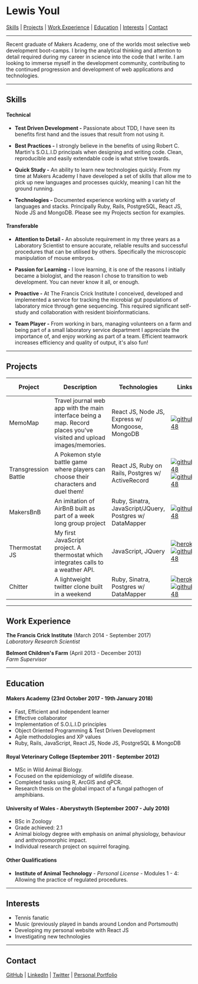 # Lewis Youl

[Skills](#skills) | [Projects](#projects) | [Work Experience](#experience) | [Education](#education) | [Interests](#interests) | [Contact](#contact)

***

Recent graduate of Makers Academy, one of the worlds most selective web development boot-camps. I bring the analytical thinking and attention to detail required during my career in science into the code that I write. I am looking to immerse myself in the development community, contributing to the continued progression and development of web applications and technologies.

***

## <a name="skills">Skills</a>

#### Technical

* **Test Driven Development -** Passionate about TDD, I have seen its benefits first hand and the issues that result from not using it.

* **Best Practices -** I strongly believe in the benefits of using Robert C. Martin's S.O.L.I.D principals when designing and writing code. Clean, reproducible and easily extendable code is what strive towards.

* **Quick Study -** An ability to learn new technologies quickly. From my time at Makers Academy I have developed a set of skills that allow me to pick up new languages and processes quickly, meaning I can hit the ground running.

* **Technologies -** Documented experience working with a variety of languages and stacks. Principally Ruby, Rails, PostgreSQL, React JS, Node JS and MongoDB. Please see my Projects section for examples.

#### Transferable

* **Attention to Detail -** An absolute requirement in my three years as a Laboratory Scientist to ensure accurate, reliable results and successful procedures that can be utilised by others. Specifically the microscopic manipulation of mouse embryos.

* **Passion for Learning -** I love learning, it is one of the reasons I initially became a biologist, and the reason I chose to transition to web development. You can never know it all, or enough.

* **Proactive -** At The Francis Crick Institute I conceived, developed and implemented a service for tracking the microbial gut populations of laboratory mice through gene sequencing. This required significant self-study and collaboration with resident bioinformaticians.

* **Team Player -** From working in bars, managing volunteers on a farm and being part of a small laboratory service department I appreciate the importance of, and enjoy working as part of a team. Efficient teamwork increases efficiency and quality of output, it's also fun!

***

## <a name="projects">Projects</a>

Project | Description | Technologies | Links | Testing Technologies
---| --- | --- | --- | --- |
MemoMap | Travel journal web app with the main interface being a map. Record places you've visited and upload images/memories. | React JS, Node JS, Express w/ Mongoose, MongoDB | [![github_48](https://cloud.githubusercontent.com/assets/12953472/18687862/de8df31e-7f79-11e6-937c-f20c0e0ee2b4.png)](https://github.com/tmerrr/memomap) | Enzyme, Mocha, Chai & Sinon
Transgression Battle | A Pokemon style battle game where players can choose their characters and duel them! | React JS, Ruby on Rails, Postgres w/ ActiveRecord | [![github_48](https://cloud.githubusercontent.com/assets/12953472/18687862/de8df31e-7f79-11e6-937c-f20c0e0ee2b4.png)](https://github.com/LewisYoul/transgression-battle-api) [![github_48](https://cloud.githubusercontent.com/assets/12953472/18687862/de8df31e-7f79-11e6-937c-f20c0e0ee2b4.png)](https://github.com/tabrza/pokebattle-react) | Jest + Enzyme
MakersBnB | An imitation of AirBnB built as part of a week long group project | Ruby, Sinatra, JavaScript/JQuery, Postgres w/ DataMapper | [![github_48](https://cloud.githubusercontent.com/assets/12953472/18687862/de8df31e-7f79-11e6-937c-f20c0e0ee2b4.png)](https://github.com/LewisYoul/MakersBnB) | RSpec, Capybara & Poltergeist
Thermostat JS | My first JavaScript project. A thermostat which integrates calls to a weather API. | JavaScript, JQuery | [![heroku](https://cloud.githubusercontent.com/assets/12953472/18688266/701982fc-7f7b-11e6-8971-5f1e03f554b7.png)](https://thermostat-final.herokuapp.com/index.html) [![github_48](https://cloud.githubusercontent.com/assets/12953472/18687862/de8df31e-7f79-11e6-937c-f20c0e0ee2b4.png)](https://github.com/LewisYoul/thermostat-final) | Jasmine
Chitter | A lightweight twitter clone built in a weekend | Ruby, Sinatra, Postgres w/ DataMapper | [![heroku](https://cloud.githubusercontent.com/assets/12953472/18688266/701982fc-7f7b-11e6-8971-5f1e03f554b7.png)](https://protected-sierra-12031.herokuapp.com/posts) [![github_48](https://cloud.githubusercontent.com/assets/12953472/18687862/de8df31e-7f79-11e6-937c-f20c0e0ee2b4.png)](https://github.com/LewisYoul/Chitter) | Rspec + Capybara

***

## <a name="experience">Work Experience</a>

**The Francis Crick Institute** (March 2014 - September 2017)    
*Laboratory Research Scientist*

**Belmont Children's Farm** (April 2013 - December 2013)   
*Farm Supervisor*  

***

## <a name="education">Education</a>

#### Makers Academy (23rd October 2017 - 19th January 2018)

- Fast, Efficient and independent learner
- Effective collaborator
- Implementation of S.O.L.I.D principles
- Object Oriented Programming & Test Driven Development
- Agile methodologies and XP values
- Ruby, Rails, JavaScript, React JS, Node JS, PostgreSQL & MongoDB

#### Royal Veterinary College (September 2011 - September 2012)

- MSc in Wild Animal Biology.
- Focused on the epidemiology of wildlife disease.
- Completed tasks using R, ArcGIS and qPCR.
- Research thesis on the global impact of a fungal pathogen of amphibians.

#### University of Wales - Aberystwyth (September 2007 - July 2010)

- BSc in Zoology
- Grade achieved: 2.1
- Animal biology degree with emphasis on animal physiology, behaviour and anthropomorphic impact.
- Individual research project on squirrel foraging.

#### Other Qualifications

- **Institute of Animal Technology** - *Personal License* - Modules 1 - 4: Allowing the practice of regulated procedures.

***

## <a name="interests">Interests</a>

- Tennis fanatic
- Music (previously played in bands around London and Portsmouth)
- Developing my personal website with React JS
- Investigating new technologies

***

## <a name="contact">Contact</a>

[GitHub](https://github.com/LewisYoul) | [LinkedIn](https://www.linkedin.com/in/lewisyoul/) | [Twitter](https://twitter.com/lewisyoul) | [Personal Portfolio](https://lewisyoul.github.io)
